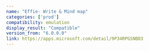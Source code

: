 ```yaml
---
name: "Effie- Write & Mind map"
categories: ['prod']
compatibility: emulation
display_result: "Compatible"
version_from: "6.0.0.0"
link: https://apps.microsoft.com/detail/9P34RPGSNBD3
---
```


